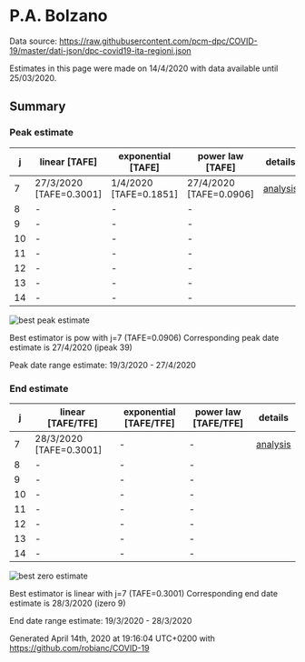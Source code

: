 # P.A. Bolzano


Data source: https://raw.githubusercontent.com/pcm-dpc/COVID-19/master/dati-json/dpc-covid19-ita-regioni.json

Estimates in this page were made on 14/4/2020 with data available until 25/03/2020.


## Summary 

### Peak estimate 
|j|linear [TAFE]|exponential [TAFE]|power law [TAFE]|details|
|---|----|-----------|---------|-------|
|7|27/3/2020 [TAFE=0.3001]|1/4/2020 [TAFE=0.1851]|27/4/2020 [TAFE=0.0906]|[analysis](COVID-19_p.a._bolzano_j7_2020-03-25.md)|
|8|-|-|-||
|9|-|-|-||
|10|-|-|-||
|11|-|-|-||
|12|-|-|-||
|13|-|-|-||
|14|-|-|-||

![best peak estimate](COVID-19_p.a._bolzano_j7_2020-03-25.png)

Best estimator is pow with j=7 (TAFE=0.0906)
Corresponding peak date estimate is 27/4/2020 (ipeak 39)


Peak date range estimate: 19/3/2020 - 27/4/2020

### End estimate 
|j|linear [TAFE/TFE]|exponential [TAFE/TFE]|power law [TAFE/TFE]|details|
|---|----|-----------|---------|-------|
|7|28/3/2020 [TAFE=0.3001]|-|-|[analysis](COVID-19_p.a._bolzano_j7_2020-03-25.md)|
|8|-|-|-||
|9|-|-|-||
|10|-|-|-||
|11|-|-|-||
|12|-|-|-||
|13|-|-|-||
|14|-|-|-||

![best zero estimate](COVID-19_p.a._bolzano_j7_2020-03-25.png)

Best estimator is linear with j=7 (TAFE=0.3001)
Corresponding end date estimate is 28/3/2020 (izero 9)


End date range estimate: 19/3/2020 - 28/3/2020

Generated April 14th, 2020 at 19:16:04 UTC+0200 with https://github.com/robianc/COVID-19
